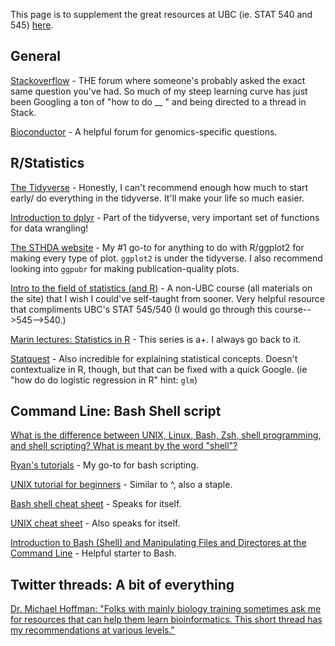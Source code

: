 This page is to supplement the great resources at UBC (ie. STAT 540 and 545) [here](https://github.com/ettheberge/Coding_Intro/tree/main/UBC_groups_resources).

## General

[Stackoverflow](https://stackoverflow.com/) - THE forum where someone's probably asked the exact same question you've had. So much of my steep learning curve has just been Googling a ton of "how to do __ " and being directed to a thread in Stack.

[Bioconductor](https://support.bioconductor.org/) - A helpful forum for genomics-specific questions.

## R/Statistics

[The Tidyverse](https://www.tidyverse.org/packages/) - Honestly, I can't recommend enough how much to start early/ do everything in the tidyverse. It'll make your life so much easier.   

[Introduction to dplyr](https://cran.r-project.org/web/packages/dplyr/vignettes/dplyr.html) - Part of the tidyverse, very important set of functions for data wrangling!

[The STHDA website](http://www.sthda.com/english/wiki/ggplot2-essentials) - My #1 go-to for anything to do with R/ggplot2 for making every type of plot. `ggplot2` is under the tidyverse. I also recommend looking into `ggpubr` for making publication-quality plots. 

[Intro to the field of statistics (and R)](https://stat150.blog/) - A non-UBC course (all materials on the site) that I wish I could've self-taught from sooner. Very helpful resource that compliments UBC's STAT 545/540 (I would go through this course-->545-->540.)

[Marin lectures: Statistics in R](https://www.statslectures.com/) - This series is a+. I always go back to it.

[Statquest](https://www.youtube.com/user/joshstarmer) - Also incredible for explaining statistical concepts. Doesn't contextualize in R, though, but that can be fixed with a quick Google. (ie "how do do logistic regression in R" hint: `glm`)

## Command Line: Bash Shell script

[What is the difference between UNIX, Linux, Bash, Zsh, shell programming, and shell scripting? What is meant by the word "shell"?](https://www.quora.com/What-is-the-difference-between-UNIX-Linux-Bash-Zsh-shell-programming-and-shell-scripting-What-is-meant-by-the-word-shell)

[Ryan's tutorials](https://ryanstutorials.net/bash-scripting-tutorial/) - My go-to for bash scripting.

[UNIX tutorial for beginners](http://www.ee.surrey.ac.uk/Teaching/Unix/) -  Similar to ^, also a staple.

[Bash shell cheat sheet](https://www.educative.io/blog/bash-shell-command-cheat-sheet) - Speaks for itself.

[UNIX cheat sheet](http://squirrel.sr.unh.edu/~jraeder/795895/uploads/UNIXCheatSheet.pdf) - Also speaks for itself.

[Introduction to Bash (Shell) and Manipulating Files and Directores at the Command Line](https://www.earthdatascience.org/courses/intro-to-earth-data-science/open-reproducible-science/bash/) - Helpful starter to Bash.

## Twitter threads: A bit of everything

[Dr. Michael Hoffman: "Folks with mainly biology training sometimes ask me for resources that can help them learn bioinformatics. This short thread has my recommendations at various levels."](https://twitter.com/michaelhoffman/status/1407143481479503873?s=21&fbclid=IwAR0as1P-vEFRwYV8weXYXwTLjD8AAvQO_F_YPWHVsgNZzBXpklE0Ut-IAWI)
